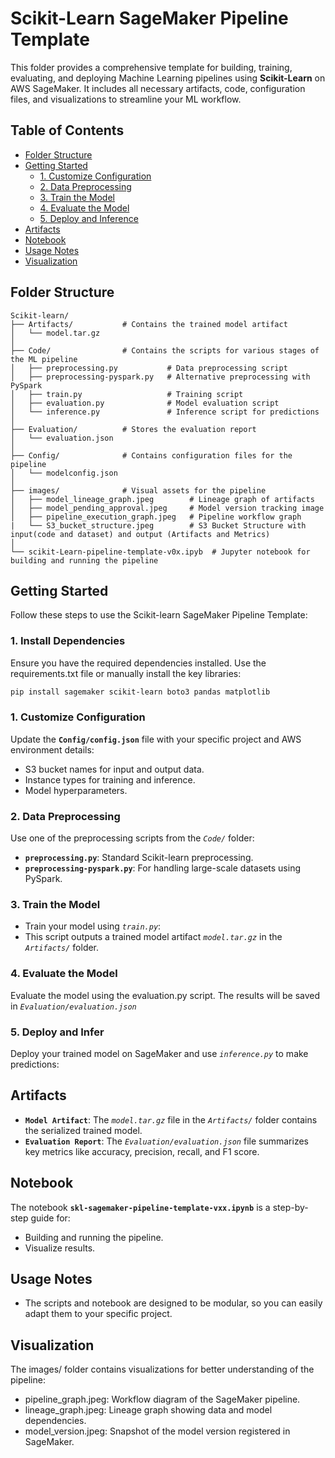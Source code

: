 # Scikit-Learn SageMaker Pipeline Template

This folder provides a comprehensive template for building, training, evaluating, and deploying Machine Learning pipelines using **Scikit-Learn** on AWS SageMaker. It includes all necessary artifacts, code, configuration files, and visualizations to streamline your ML workflow.

## Table of Contents

- [Folder Structure](#Folder-Structure)
- [Getting Started](#getting-started)
  - [1. Customize Configuration](#1.-Customize-Configuration)
  - [2. Data Preprocessing](#2.-Data-Preprocessing)
  - [3. Train the Model](#3.-Train-the-Model)
  - [4. Evaluate the Model](#4.-Evaluate-the-Model)
  - [5. Deploy and Inference](#5.-Deploy-and-Inference)
- [Artifacts](#Artifacts)
- [Notebook](#Notebook)
- [Usage Notes](#Usage-Notes)
- [Visualization](#Visualization)


## Folder Structure

```plaintext
Scikit-learn/
├── Artifacts/           # Contains the trained model artifact
│   └── model.tar.gz
│
├── Code/                # Contains the scripts for various stages of the ML pipeline
│   ├── preprocessing.py           # Data preprocessing script
│   ├── preprocessing-pyspark.py   # Alternative preprocessing with PySpark
│   ├── train.py                   # Training script
│   ├── evaluation.py              # Model evaluation script
│   └── inference.py               # Inference script for predictions
│
├── Evaluation/          # Stores the evaluation report
│   └── evaluation.json
│
├── Config/              # Contains configuration files for the pipeline
│   └── modelconfig.json
│
├── images/              # Visual assets for the pipeline
│   ├── model_lineage_graph.jpeg        # Lineage graph of artifacts
│   ├── model_pending_approval.jpeg     # Model version tracking image    
│   ├── pipeline_execution_graph.jpeg   # Pipeline workflow graph
|   └── S3_bucket_structure.jpeg        # S3 Bucket Structure with input(code and dataset) and output (Artifacts and Metrics)  
│
└── scikit-Learn-pipeline-template-v0x.ipyb  # Jupyter notebook for building and running the pipeline
```

## Getting Started
Follow these steps to use the Scikit-learn SageMaker Pipeline Template:

### 1. Install Dependencies
Ensure you have the required dependencies installed. Use the requirements.txt file or manually install the key libraries:

```bash
pip install sagemaker scikit-learn boto3 pandas matplotlib
```

### 1. Customize Configuration
Update the **`Config/config.json`** file with your specific project and AWS environment details:

- S3 bucket names for input and output data.
- Instance types for training and inference.
- Model hyperparameters.

### 2. Data Preprocessing
Use one of the preprocessing scripts from the *`Code/`* folder:

- **`preprocessing.py`**: Standard Scikit-learn preprocessing.
- **`preprocessing-pyspark.py`**: For handling large-scale datasets using PySpark.

### 3. Train the Model
- Train your model using *`train.py`*:
- This script outputs a trained model artifact *`model.tar.gz`* in the *`Artifacts/`* folder.

### 4. Evaluate the Model
Evaluate the model using the evaluation.py script. The results will be saved in *`Evaluation/evaluation.json`*

### 5. Deploy and Infer
Deploy your trained model on SageMaker and use *`inference.py`* to make predictions:


## Artifacts
- **`Model Artifact`**: The *`model.tar.gz`* file in the *`Artifacts/`* folder contains the serialized trained model.
- **`Evaluation Report`**: The *`Evaluation/evaluation.json`* file summarizes key metrics like accuracy, precision, recall, and F1 score.


## Notebook
The notebook **`skl-sagemaker-pipeline-template-vxx.ipynb`** is a step-by-step guide for:

- Building and running the pipeline.
- Visualize results.


## Usage Notes
- The scripts and notebook are designed to be modular, so you can easily adapt them to your specific project.


## Visualization
The images/ folder contains visualizations for better understanding of the pipeline:
- pipeline_graph.jpeg: Workflow diagram of the SageMaker pipeline.
- lineage_graph.jpeg: Lineage graph showing data and model dependencies.
- model_version.jpeg: Snapshot of the model version registered in SageMaker.



